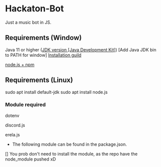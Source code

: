 # Hackaton-Bot
 Just a music bot in JS.

 ## Requirements (Window)

 Java 11 or higher ([JDK version [Java Development Kit]](https://jdk.java.net/15/))
 [Add Java JDK bin to PATH for window]
 [Installation guild](https://docs.oracle.com/javase/10/install/installation-jdk-and-jre-microsoft-windows-platforms.htm)

 [node.js + npm](https://nodejs.org/en/)

 ## Requirements (Linux)
 sudo apt install default-jdk
 sudo apt install node.js
 
### Module required

dotenv

discord.js

erela.js

* The following module can be found in the package.json.

[] You prob don't need to install the module, as the repo have the node_module pushed xD